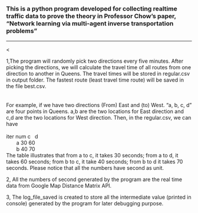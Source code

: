 <h2><title># 2017SummerResearch</title></h2>
<h3>This is a python program developed for collecting realtime traffic data to prove the theory in Professor Chow’s paper, “Network learning via multi-agent inverse transportation problems”</h3>
<hr><
<p>
1,The program will randomly pick two directions every five minutes. After picking the directions, we will calculate the travel time of all routes from one direction to another in Queens. The travel times will be stored in regular.csv in output folder. The fastest route (least travel time route) will be saved in the file best.csv.
<br>
<br>
<br>
For example, if we have two directions (From) East and (to) West. “a, b, c, d” are four points in Queens. a,b are the two locations for East direction and c,d are the two locations for West direction. Then, in the regular.csv, we can have
<br><br>
iter num	c&nbsp&nbsp	d<br>
&nbsp;&nbsp;&nbsp;&nbsp;&nbsp;&nbsp&nbspa	30	60<br>
&nbsp;&nbsp;&nbsp;&nbsp;&nbsp;&nbsp&nbspb	40	70
<br>
The table illustrates that from a to c, it takes 30 seconds; from a to d, it takes 60 seconds; from b to c, it take 40 seconds; from b to d it takes 70 seconds.
Please notice that all the numbers have second as unit.
<br>
</p>
<p>
2, All the numbers of second generated by the program are the real time data from Google Map Distance Matrix API.
</p>
<p>
3, The log_file_saved is created to store all the intermediate value (printed in console) generated by the program for later debugging purpose.
</p>
